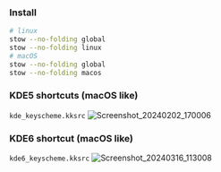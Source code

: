 ### Install

```bash
# linux
stow --no-folding global
stow --no-folding linux
# macOS
stow --no-folding global
stow --no-folding macos
```
### KDE5 shortcuts (macOS like)
`kde_keyscheme.kksrc`
![Screenshot_20240202_170006](https://github.com/foozzi/.dotfiles/assets/1178208/888be59b-94a5-4cb9-bcd0-6dc6ad7a35f9)

### KDE6 shortcut (macOS like)
`kde6_keyscheme.kksrc`
![Screenshot_20240316_113008](https://github.com/foozzi/.dotfiles/assets/1178208/68a8edfb-956a-4a73-a1c9-d0f98bb3c80c)
